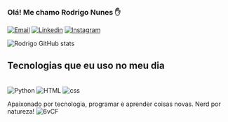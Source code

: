 
### Olá! Me chamo Rodrigo Nunes  ✋

[![Email](https://img.shields.io/badge/Microsoft_Outlook-0078D4?style=for-the-badge&logo=microsoft-outlook&logoColor=white)](mailto:rodrigo.nferreira2011@hotmail.com)
[![Linkedin](https://img.shields.io/badge/LinkedIn-0077B5?style=for-the-badge&logo=linkedin&logoColor=white)](https://www.linkedin.com/in/rodrigo-nunes-ferreira-47307a212/)
[![Instagram](https://img.shields.io/badge/Instagram-E4405F?style=for-the-badge&logo=instagram&logoColor=white)](https://www.instagram.com/RodNFerreira/)

![Rodrigo GitHub stats](https://github-readme-stats.vercel.app/api?username=RodNFerreira&show_icons=true&theme=radical)


## Tecnologias que eu uso no meu dia

<div style="display: inline_block"><br/>
    <img align="center" alt="Python" src="https://img.shields.io/badge/Python-3776AB?style=for-the-badge&logo=python&logoColor=white">
    <img align="center" alt="HTML" src="https://img.shields.io/badge/HTML-239120?style=for-the-badge&logo=html5&logoColor=white">
    <img align="center" alt="css" src="https://img.shields.io/badge/CSS-239120?&style=for-the-badge&logo=css3&logoColor=white">
</div>

Apaixonado por tecnologia, programar e aprender coisas novas. Nerd por natureza!
![6vCF](https://user-images.githubusercontent.com/127325385/228327417-86637b1b-7cea-45e1-bac9-2b2a6927d654.gif)


